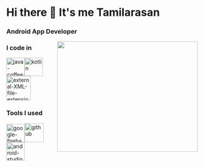 # Hi there 👋 It's me Tamilarasan

### Android App Developer
<img align="right" width="370" height="290" src="https://i.pinimg.com/originals/47/f0/34/47f0342cec72b800463bf003eac1257e.gif">
     
### I code in
<img width="48" height="48" src="https://img.icons8.com/color/48/java-coffee-cup-logo--v1.png" alt="java-coffee-cup-logo--v1"/><img width="48" height="48" src="https://img.icons8.com/color/48/kotlin.png" alt="kotlin"/>
<img width="64" height="64" src="https://img.icons8.com/external-bearicons-flat-bearicons/64/external-XML-file-extension-bearicons-flat-bearicons.png" alt="external-XML-file-extension-bearicons-flat-bearicons"/>
### Tools I  used
<img width="48" height="48" src="https://img.icons8.com/color/48/google-firebase-console.png" alt="google-firebase-console"/><img width="50" height="50" src="https://img.icons8.com/ios-filled/50/github.png" alt="github"/><img width="48" height="48" src="https://img.icons8.com/color/48/android-studio--v3.png" alt="android-studio--v3"/>
